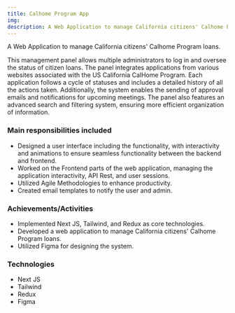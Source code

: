 ```yaml
---
title: Calhome Program App
img:
description: A Web Application to manage California citizens' Calhome Program loans.
---
```


A Web Application to manage California citizens' Calhome Program loans.

This management panel allows multiple administrators to log in and oversee the status of citizen loans. The panel integrates applications from various websites associated with the US California CalHome Program. Each application follows a cycle of statuses and includes a detailed history of all the actions taken. Additionally, the system enables the sending of approval emails and notifications for upcoming meetings. The panel also features an advanced search and filtering system, ensuring more efficient organization of information.

### Main responsibilities included

* Designed a user interface including the functionality, with interactivity and animations to ensure seamless functionality between the backend and frontend.
* Worked on the Frontend parts of the web application, managing the application interactivity, API Rest, and user sessions.
* Utilized Agile Methodologies to enhance productivity.
* Created email templates to notify the user and admin.

### Achievements/Activities

* Implemented Next JS, Tailwind, and Redux as core technologies.
* Developed a web application to manage California citizens' Calhome Program loans.
* Utilized Figma for designing the system.

### Technologies

* Next JS
* Tailwind
* Redux
* Figma
